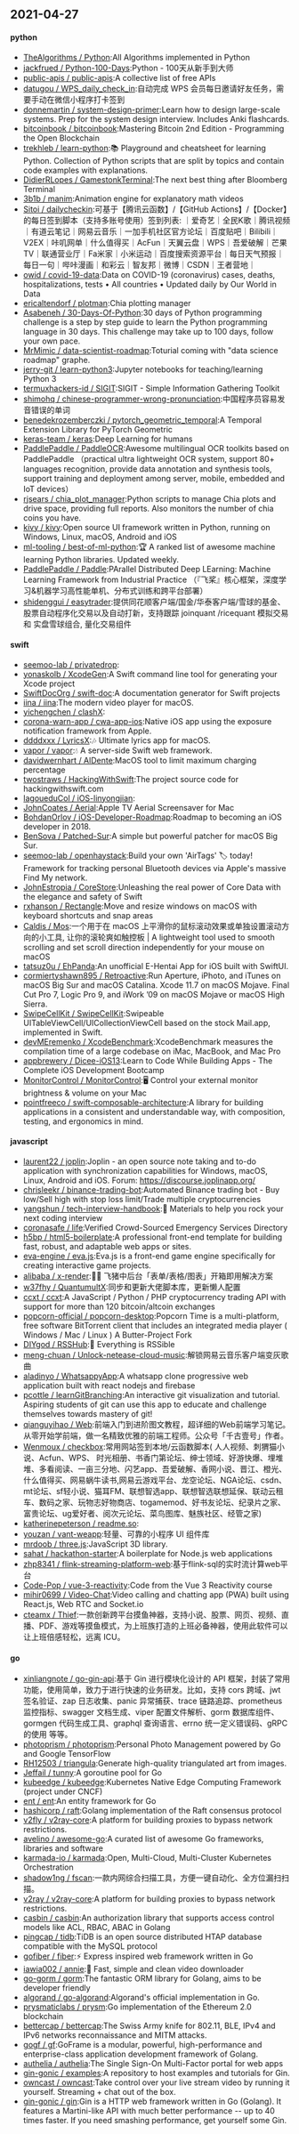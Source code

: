 ## 2021-04-27

#### python
* [TheAlgorithms / Python](https://github.com/TheAlgorithms/Python):All Algorithms implemented in Python
* [jackfrued / Python-100-Days](https://github.com/jackfrued/Python-100-Days):Python - 100天从新手到大师
* [public-apis / public-apis](https://github.com/public-apis/public-apis):A collective list of free APIs
* [datugou / WPS_daily_check_in](https://github.com/datugou/WPS_daily_check_in):自动完成 WPS 会员每日邀请好友任务，需要手动在微信小程序打卡签到
* [donnemartin / system-design-primer](https://github.com/donnemartin/system-design-primer):Learn how to design large-scale systems. Prep for the system design interview. Includes Anki flashcards.
* [bitcoinbook / bitcoinbook](https://github.com/bitcoinbook/bitcoinbook):Mastering Bitcoin 2nd Edition - Programming the Open Blockchain
* [trekhleb / learn-python](https://github.com/trekhleb/learn-python):📚
Playground and cheatsheet for learning Python. Collection of Python scripts that are split by topics and contain code examples with explanations.
* [DidierRLopes / GamestonkTerminal](https://github.com/DidierRLopes/GamestonkTerminal):The next best thing after Bloomberg Terminal
* [3b1b / manim](https://github.com/3b1b/manim):Animation engine for explanatory math videos
* [Sitoi / dailycheckin](https://github.com/Sitoi/dailycheckin):可基于【腾讯云函数】/【GitHub Actions】/【Docker】的每日签到脚本（支持多账号使用）签到列表: ｜爱奇艺｜全民K歌｜腾讯视频｜有道云笔记｜网易云音乐｜一加手机社区官方论坛｜百度贴吧｜Bilibili｜V2EX｜咔叽网单｜什么值得买｜AcFun｜天翼云盘｜WPS｜吾爱破解｜芒果TV｜联通营业厅｜Fa米家｜小米运动｜百度搜索资源平台｜每日天气预报｜每日一句｜哔咔漫画｜和彩云｜智友邦｜微博｜CSDN｜王者营地｜
* [owid / covid-19-data](https://github.com/owid/covid-19-data):Data on COVID-19 (coronavirus) cases, deaths, hospitalizations, tests • All countries • Updated daily by Our World in Data
* [ericaltendorf / plotman](https://github.com/ericaltendorf/plotman):Chia plotting manager
* [Asabeneh / 30-Days-Of-Python](https://github.com/Asabeneh/30-Days-Of-Python):30 days of Python programming challenge is a step by step guide to learn the Python programming language in 30 days. This challenge may take up to 100 days, follow your own pace.
* [MrMimic / data-scientist-roadmap](https://github.com/MrMimic/data-scientist-roadmap):Toturial coming with "data science roadmap" graphe.
* [jerry-git / learn-python3](https://github.com/jerry-git/learn-python3):Jupyter notebooks for teaching/learning Python 3
* [termuxhackers-id / SIGIT](https://github.com/termuxhackers-id/SIGIT):SIGIT - Simple Information Gathering Toolkit
* [shimohq / chinese-programmer-wrong-pronunciation](https://github.com/shimohq/chinese-programmer-wrong-pronunciation):中国程序员容易发音错误的单词
* [benedekrozemberczki / pytorch_geometric_temporal](https://github.com/benedekrozemberczki/pytorch_geometric_temporal):A Temporal Extension Library for PyTorch Geometric
* [keras-team / keras](https://github.com/keras-team/keras):Deep Learning for humans
* [PaddlePaddle / PaddleOCR](https://github.com/PaddlePaddle/PaddleOCR):Awesome multilingual OCR toolkits based on PaddlePaddle （practical ultra lightweight OCR system, support 80+ languages recognition, provide data annotation and synthesis tools, support training and deployment among server, mobile, embedded and IoT devices）
* [rjsears / chia_plot_manager](https://github.com/rjsears/chia_plot_manager):Python scripts to manage Chia plots and drive space, providing full reports. Also monitors the number of chia coins you have.
* [kivy / kivy](https://github.com/kivy/kivy):Open source UI framework written in Python, running on Windows, Linux, macOS, Android and iOS
* [ml-tooling / best-of-ml-python](https://github.com/ml-tooling/best-of-ml-python):🏆
A ranked list of awesome machine learning Python libraries. Updated weekly.
* [PaddlePaddle / Paddle](https://github.com/PaddlePaddle/Paddle):PArallel Distributed Deep LEarning: Machine Learning Framework from Industrial Practice （『飞桨』核心框架，深度学习&机器学习高性能单机、分布式训练和跨平台部署）
* [shidenggui / easytrader](https://github.com/shidenggui/easytrader):提供同花顺客户端/国金/华泰客户端/雪球的基金、股票自动程序化交易以及自动打新，支持跟踪 joinquant /ricequant 模拟交易 和 实盘雪球组合, 量化交易组件

#### swift
* [seemoo-lab / privatedrop](https://github.com/seemoo-lab/privatedrop):
* [yonaskolb / XcodeGen](https://github.com/yonaskolb/XcodeGen):A Swift command line tool for generating your Xcode project
* [SwiftDocOrg / swift-doc](https://github.com/SwiftDocOrg/swift-doc):A documentation generator for Swift projects
* [iina / iina](https://github.com/iina/iina):The modern video player for macOS.
* [yichengchen / clashX](https://github.com/yichengchen/clashX):
* [corona-warn-app / cwa-app-ios](https://github.com/corona-warn-app/cwa-app-ios):Native iOS app using the exposure notification framework from Apple.
* [ddddxxx / LyricsX](https://github.com/ddddxxx/LyricsX):🎶
Ultimate lyrics app for macOS.
* [vapor / vapor](https://github.com/vapor/vapor):💧
A server-side Swift web framework.
* [davidwernhart / AlDente](https://github.com/davidwernhart/AlDente):MacOS tool to limit maximum charging percentage
* [twostraws / HackingWithSwift](https://github.com/twostraws/HackingWithSwift):The project source code for hackingwithswift.com
* [lagoueduCol / iOS-linyongjian](https://github.com/lagoueduCol/iOS-linyongjian):
* [JohnCoates / Aerial](https://github.com/JohnCoates/Aerial):Apple TV Aerial Screensaver for Mac
* [BohdanOrlov / iOS-Developer-Roadmap](https://github.com/BohdanOrlov/iOS-Developer-Roadmap):Roadmap to becoming an iOS developer in 2018.
* [BenSova / Patched-Sur](https://github.com/BenSova/Patched-Sur):A simple but powerful patcher for macOS Big Sur.
* [seemoo-lab / openhaystack](https://github.com/seemoo-lab/openhaystack):Build your own 'AirTags'
🏷
today! Framework for tracking personal Bluetooth devices via Apple's massive Find My network.
* [JohnEstropia / CoreStore](https://github.com/JohnEstropia/CoreStore):Unleashing the real power of Core Data with the elegance and safety of Swift
* [rxhanson / Rectangle](https://github.com/rxhanson/Rectangle):Move and resize windows on macOS with keyboard shortcuts and snap areas
* [Caldis / Mos](https://github.com/Caldis/Mos):一个用于在 macOS 上平滑你的鼠标滚动效果或单独设置滚动方向的小工具, 让你的滚轮爽如触控板 | A lightweight tool used to smooth scrolling and set scroll direction independently for your mouse on macOS
* [tatsuz0u / EhPanda](https://github.com/tatsuz0u/EhPanda):An unofficial E-Hentai App for iOS built with SwiftUI.
* [cormiertyshawn895 / Retroactive](https://github.com/cormiertyshawn895/Retroactive):Run Aperture, iPhoto, and iTunes on macOS Big Sur and macOS Catalina. Xcode 11.7 on macOS Mojave. Final Cut Pro 7, Logic Pro 9, and iWork ’09 on macOS Mojave or macOS High Sierra.
* [SwipeCellKit / SwipeCellKit](https://github.com/SwipeCellKit/SwipeCellKit):Swipeable UITableViewCell/UICollectionViewCell based on the stock Mail.app, implemented in Swift.
* [devMEremenko / XcodeBenchmark](https://github.com/devMEremenko/XcodeBenchmark):XcodeBenchmark measures the compilation time of a large codebase on iMac, MacBook, and Mac Pro
* [appbrewery / Dicee-iOS13](https://github.com/appbrewery/Dicee-iOS13):Learn to Code While Building Apps - The Complete iOS Development Bootcamp
* [MonitorControl / MonitorControl](https://github.com/MonitorControl/MonitorControl):🖥
Control your external monitor brightness & volume on your Mac
* [pointfreeco / swift-composable-architecture](https://github.com/pointfreeco/swift-composable-architecture):A library for building applications in a consistent and understandable way, with composition, testing, and ergonomics in mind.

#### javascript
* [laurent22 / joplin](https://github.com/laurent22/joplin):Joplin - an open source note taking and to-do application with synchronization capabilities for Windows, macOS, Linux, Android and iOS. Forum: https://discourse.joplinapp.org/
* [chrisleekr / binance-trading-bot](https://github.com/chrisleekr/binance-trading-bot):Automated Binance trading bot - Buy low/Sell high with stop loss limit/Trade multiple cryptocurrencies
* [yangshun / tech-interview-handbook](https://github.com/yangshun/tech-interview-handbook):💯
Materials to help you rock your next coding interview
* [coronasafe / life](https://github.com/coronasafe/life):Verified Crowd-Sourced Emergency Services Directory
* [h5bp / html5-boilerplate](https://github.com/h5bp/html5-boilerplate):A professional front-end template for building fast, robust, and adaptable web apps or sites.
* [eva-engine / eva.js](https://github.com/eva-engine/eva.js):Eva.js is a front-end game engine specifically for creating interactive game projects.
* [alibaba / x-render](https://github.com/alibaba/x-render):🚴‍♀️
飞猪中后台「表单/表格/图表」开箱即用解决方案
* [w37fhy / QuantumultX](https://github.com/w37fhy/QuantumultX):同步和更新大佬脚本库，更新懒人配置
* [ccxt / ccxt](https://github.com/ccxt/ccxt):A JavaScript / Python / PHP cryptocurrency trading API with support for more than 120 bitcoin/altcoin exchanges
* [popcorn-official / popcorn-desktop](https://github.com/popcorn-official/popcorn-desktop):Popcorn Time is a multi-platform, free software BitTorrent client that includes an integrated media player ( Windows / Mac / Linux ) A Butter-Project Fork
* [DIYgod / RSSHub](https://github.com/DIYgod/RSSHub):🍰
Everything is RSSible
* [meng-chuan / Unlock-netease-cloud-music](https://github.com/meng-chuan/Unlock-netease-cloud-music):解锁网易云音乐客户端变灰歌曲
* [aladinyo / WhatsappyApp](https://github.com/aladinyo/WhatsappyApp):A whatsapp clone progressive web application built with react nodejs and firebase
* [pcottle / learnGitBranching](https://github.com/pcottle/learnGitBranching):An interactive git visualization and tutorial. Aspiring students of git can use this app to educate and challenge themselves towards mastery of git!
* [qianguyihao / Web](https://github.com/qianguyihao/Web):前端入门到进阶图文教程，超详细的Web前端学习笔记。从零开始学前端，做一名精致优雅的前端工程师。公众号「千古壹号」作者。
* [Wenmoux / checkbox](https://github.com/Wenmoux/checkbox):常用网站签到本地/云函数脚本( 人人视频、刺猬猫小说、Acfun、WPS、 时光相册、书香门第论坛、绅士领域、好游快爆、埋堆堆、多看阅读、一亩三分地、闪艺app、吾爱破解、香网小说、晋江、橙光、什么值得买、网易蜗牛读书,网易云游戏平台、龙空论坛、NGA论坛、csdn、mt论坛、sf轻小说、猫耳FM、联想智选app、联想智选联想延保、联动云租车、数码之家、玩物志好物商店、togamemod、好书友论坛、纪录片之家、富贵论坛、ug爱好者、阅次元论坛、菜鸟图库、魅族社区、经管之家)
* [katherinepeterson / readme.so](https://github.com/katherinepeterson/readme.so):
* [youzan / vant-weapp](https://github.com/youzan/vant-weapp):轻量、可靠的小程序 UI 组件库
* [mrdoob / three.js](https://github.com/mrdoob/three.js):JavaScript 3D library.
* [sahat / hackathon-starter](https://github.com/sahat/hackathon-starter):A boilerplate for Node.js web applications
* [zhp8341 / flink-streaming-platform-web](https://github.com/zhp8341/flink-streaming-platform-web):基于flink-sql的实时流计算web平台
* [Code-Pop / vue-3-reactivity](https://github.com/Code-Pop/vue-3-reactivity):Code from the Vue 3 Reactivity course
* [mihir0699 / Video-Chat](https://github.com/mihir0699/Video-Chat):Video calling and chatting app (PWA) built using React.js, Web RTC and Socket.io
* [cteamx / Thief](https://github.com/cteamx/Thief):一款创新跨平台摸鱼神器，支持小说、股票、网页、视频、直播、PDF、游戏等摸鱼模式，为上班族打造的上班必备神器，使用此软件可以让上班倍感轻松，远离 ICU。

#### go
* [xinliangnote / go-gin-api](https://github.com/xinliangnote/go-gin-api):基于 Gin 进行模块化设计的 API 框架，封装了常用功能，使用简单，致力于进行快速的业务研发。比如，支持 cors 跨域、jwt 签名验证、zap 日志收集、panic 异常捕获、trace 链路追踪、prometheus 监控指标、swagger 文档生成、viper 配置文件解析、gorm 数据库组件、gormgen 代码生成工具、graphql 查询语言、errno 统一定义错误码、gRPC 的使用 等等。
* [photoprism / photoprism](https://github.com/photoprism/photoprism):Personal Photo Management powered by Go and Google TensorFlow
* [RH12503 / triangula](https://github.com/RH12503/triangula):Generate high-quality triangulated art from images.
* [Jeffail / tunny](https://github.com/Jeffail/tunny):A goroutine pool for Go
* [kubeedge / kubeedge](https://github.com/kubeedge/kubeedge):Kubernetes Native Edge Computing Framework (project under CNCF)
* [ent / ent](https://github.com/ent/ent):An entity framework for Go
* [hashicorp / raft](https://github.com/hashicorp/raft):Golang implementation of the Raft consensus protocol
* [v2fly / v2ray-core](https://github.com/v2fly/v2ray-core):A platform for building proxies to bypass network restrictions.
* [avelino / awesome-go](https://github.com/avelino/awesome-go):A curated list of awesome Go frameworks, libraries and software
* [karmada-io / karmada](https://github.com/karmada-io/karmada):Open, Multi-Cloud, Multi-Cluster Kubernetes Orchestration
* [shadow1ng / fscan](https://github.com/shadow1ng/fscan):一款内网综合扫描工具，方便一键自动化、全方位漏扫扫描。
* [v2ray / v2ray-core](https://github.com/v2ray/v2ray-core):A platform for building proxies to bypass network restrictions.
* [casbin / casbin](https://github.com/casbin/casbin):An authorization library that supports access control models like ACL, RBAC, ABAC in Golang
* [pingcap / tidb](https://github.com/pingcap/tidb):TiDB is an open source distributed HTAP database compatible with the MySQL protocol
* [gofiber / fiber](https://github.com/gofiber/fiber):⚡️
Express inspired web framework written in Go
* [iawia002 / annie](https://github.com/iawia002/annie):👾
Fast, simple and clean video downloader
* [go-gorm / gorm](https://github.com/go-gorm/gorm):The fantastic ORM library for Golang, aims to be developer friendly
* [algorand / go-algorand](https://github.com/algorand/go-algorand):Algorand's official implementation in Go.
* [prysmaticlabs / prysm](https://github.com/prysmaticlabs/prysm):Go implementation of the Ethereum 2.0 blockchain
* [bettercap / bettercap](https://github.com/bettercap/bettercap):The Swiss Army knife for 802.11, BLE, IPv4 and IPv6 networks reconnaissance and MITM attacks.
* [gogf / gf](https://github.com/gogf/gf):GoFrame is a modular, powerful, high-performance and enterprise-class application development framework of Golang.
* [authelia / authelia](https://github.com/authelia/authelia):The Single Sign-On Multi-Factor portal for web apps
* [gin-gonic / examples](https://github.com/gin-gonic/examples):A repository to host examples and tutorials for Gin.
* [owncast / owncast](https://github.com/owncast/owncast):Take control over your live stream video by running it yourself. Streaming + chat out of the box.
* [gin-gonic / gin](https://github.com/gin-gonic/gin):Gin is a HTTP web framework written in Go (Golang). It features a Martini-like API with much better performance -- up to 40 times faster. If you need smashing performance, get yourself some Gin.
